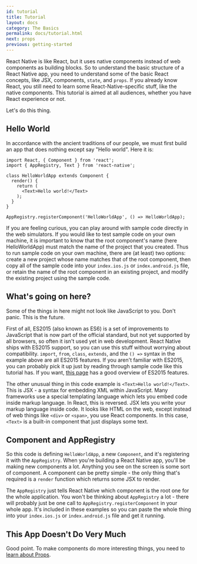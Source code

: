 ```yaml
---
id: tutorial
title: Tutorial
layout: docs
category: The Basics
permalink: docs/tutorial.html
next: props
previous: getting-started
---
```


React Native is like React, but it uses native components instead of web components as building blocks. So to understand the basic structure of a React Native app, you need to understand some of the basic React concepts, like JSX, components, `state`, and `props`. If you already know React, you still need to learn some React-Native-specific stuff, like the native components. This
tutorial is aimed at all audiences, whether you have React experience or not.

Let's do this thing.

## Hello World

In accordance with the ancient traditions of our people, we must first build an app that does nothing except say "Hello world". Here it is:

```ReactNativeWebPlayer
import React, { Component } from 'react';
import { AppRegistry, Text } from 'react-native';

class HelloWorldApp extends Component {
  render() {
    return (
      <Text>Hello world!</Text>
    );
  }
}

AppRegistry.registerComponent('HelloWorldApp', () => HelloWorldApp);
```

If you are feeling curious, you can play around with sample code directly in the web simulators. If you would like to test sample code on your own machine, it is important to know that the root component's name (here HelloWorldApp) must match the name of the project that you created. Thus to run sample code on your own machine, there are (at least) two options: create a new project whose name matches that of the root component, then copy all of the sample code into your `index.ios.js` or `index.android.js` file, or retain the name of the root component in an existing project, and modify the existing project using the sample code.

## What's going on here?

Some of the things in here might not look like JavaScript to you. Don't panic. This is the future.

First of all, ES2015 (also known as ES6) is a set of improvements to JavaScript that is now part of the official standard, but not yet supported by all browsers, so often it isn't used yet in web development. React Native ships with ES2015 support, so you can use this stuff without worrying about compatibility. `import`, `from`, `class`, `extends`, and the `() =>` syntax in the example above are all ES2015 features. If you aren't familiar with ES2015, you can probably pick it up just by reading through sample code like this tutorial has. If you want, [this page](https://babeljs.io/docs/learn-es2015/) has a good overview of ES2015 features.

The other unusual thing in this code example is `<Text>Hello world!</Text>`. This is JSX - a syntax for embedding XML within JavaScript. Many frameworks use a special templating language which lets you embed code inside markup language. In React, this is reversed. JSX lets you write your markup language inside code. It looks like HTML on the web, except instead of web things like `<div>` or `<span>`, you use React components. In this case, `<Text>`
is a built-in component that just displays some text.

## Component and AppRegistry

So this code is defining `HelloWorldApp`, a new `Component`, and it's registering it with the `AppRegistry`. When you're building a React Native app, you'll be making new components a lot. Anything you see on the screen is some sort of component. A component can be pretty simple - the only thing that's required is a `render` function which returns some JSX to render.

The `AppRegistry` just tells React Native which component is the root one for the whole application. You won't be thinking about `AppRegistry` a lot - there will probably just be one call to `AppRegistry.registerComponent` in your whole app. It's included in these examples so you can paste the whole thing into your `index.ios.js` or `index.android.js` file and get it running.

## This App Doesn't Do Very Much

Good point. To make components do more interesting things, you need to [learn about Props](docs/props.html).
